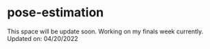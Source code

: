 # pose-estimation


This space will be update soon. Working on my finals week currently.
Updated on: 04/20/2022
